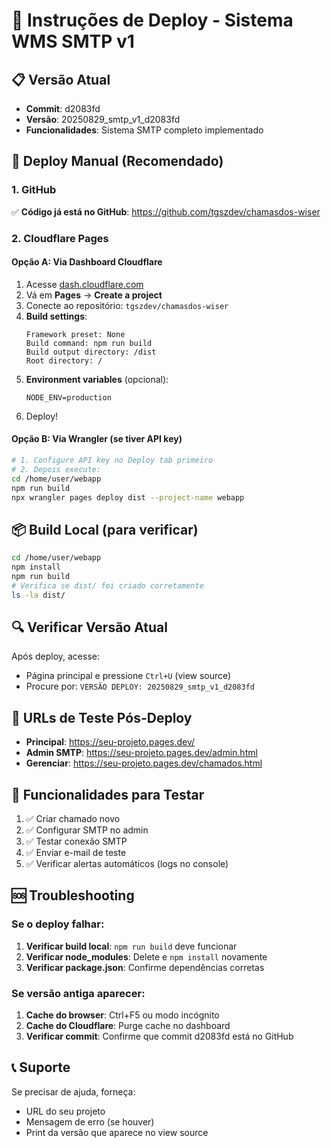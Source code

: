 # 🚀 Instruções de Deploy - Sistema WMS SMTP v1

## 📋 Versão Atual
- **Commit**: d2083fd 
- **Versão**: 20250829_smtp_v1_d2083fd
- **Funcionalidades**: Sistema SMTP completo implementado

## 🔧 Deploy Manual (Recomendado)

### 1. **GitHub**
✅ **Código já está no GitHub**: https://github.com/tgszdev/chamasdos-wiser

### 2. **Cloudflare Pages**

#### Opção A: Via Dashboard Cloudflare
1. Acesse [dash.cloudflare.com](https://dash.cloudflare.com)
2. Vá em **Pages** → **Create a project**
3. Conecte ao repositório: `tgszdev/chamasdos-wiser`
4. **Build settings**:
   ```
   Framework preset: None
   Build command: npm run build
   Build output directory: /dist
   Root directory: /
   ```
5. **Environment variables** (opcional):
   ```
   NODE_ENV=production
   ```
6. Deploy!

#### Opção B: Via Wrangler (se tiver API key)
```bash
# 1. Configure API key no Deploy tab primeiro
# 2. Depois execute:
cd /home/user/webapp
npm run build
npx wrangler pages deploy dist --project-name webapp
```

## 📦 Build Local (para verificar)
```bash
cd /home/user/webapp
npm install
npm run build
# Verifica se dist/ foi criado corretamente
ls -la dist/
```

## 🔍 Verificar Versão Atual
Após deploy, acesse:
- Página principal e pressione `Ctrl+U` (view source)
- Procure por: `VERSÃO DEPLOY: 20250829_smtp_v1_d2083fd`

## 📱 URLs de Teste Pós-Deploy
- **Principal**: https://seu-projeto.pages.dev/
- **Admin SMTP**: https://seu-projeto.pages.dev/admin.html
- **Gerenciar**: https://seu-projeto.pages.dev/chamados.html

## 🎯 Funcionalidades para Testar
1. ✅ Criar chamado novo
2. ✅ Configurar SMTP no admin
3. ✅ Testar conexão SMTP  
4. ✅ Enviar e-mail de teste
5. ✅ Verificar alertas automáticos (logs no console)

## 🆘 Troubleshooting

### Se o deploy falhar:
1. **Verificar build local**: `npm run build` deve funcionar
2. **Verificar node_modules**: Delete e `npm install` novamente
3. **Verificar package.json**: Confirme dependências corretas

### Se versão antiga aparecer:
1. **Cache do browser**: Ctrl+F5 ou modo incógnito
2. **Cache do Cloudflare**: Purge cache no dashboard
3. **Verificar commit**: Confirme que commit d2083fd está no GitHub

## 📞 Suporte
Se precisar de ajuda, forneça:
- URL do seu projeto
- Mensagem de erro (se houver)
- Print da versão que aparece no view source